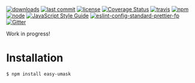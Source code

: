 [![downloads](https://img.shields.io/npm/dt/easy-umask.svg?logo=npm)](https://www.npmjs.com/package/easy-umask) [![last commit](https://img.shields.io/github/last-commit/ehmicky/easy-umask.svg?logo=github&logoColor=white)](https://github.com/ehmicky/easy-umask/graphs/contributors) [![license](https://img.shields.io/badge/license-Apache%202.0-4cc61e.svg?logo=github&logoColor=white)](https://www.apache.org/licenses/LICENSE-2.0) [![Coverage Status](https://img.shields.io/codecov/c/github/ehmicky/easy-umask.svg?label=test%20coverage&logo=codecov)](https://codecov.io/gh/ehmicky/easy-umask) [![travis](https://img.shields.io/travis/ehmicky/easy-umask/master.svg?logo=travis)](https://travis-ci.org/ehmicky/easy-umask/builds) [![npm](https://img.shields.io/npm/v/easy-umask.svg?logo=npm)](https://www.npmjs.com/package/easy-umask) [![node](https://img.shields.io/node/v/easy-umask.svg?logo=node.js)](#) [![JavaScript Style Guide](https://img.shields.io/badge/code_style-standard-brightgreen.svg?logo=javascript)](https://standardjs.com) [![eslint-config-standard-prettier-fp](https://img.shields.io/badge/eslint-config--standard--prettier--fp-4cc61e.svg?logo=eslint&logoColor=white)](https://github.com/ehmicky/eslint-config-standard-prettier-fp) [![Gitter](https://img.shields.io/gitter/room/ehmicky-code/easy-umask.svg?logo=gitter)](https://gitter.im/ehmicky-code/easy-umask)

Work in progress!

# Installation

```bash
$ npm install easy-umask
```
